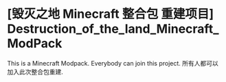 # [毁灭之地 Minecraft 整合包 重建项目] Destruction_of_the_land_Minecraft_ModPack
This is a Minecraft Modpack. Everybody can join this project.
所有人都可以加入此次整合包重建.
